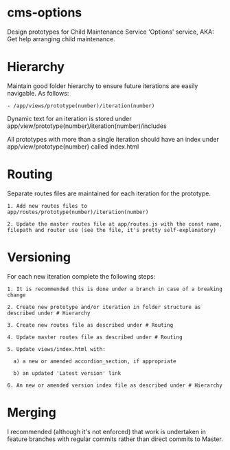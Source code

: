 # cms-options
Design prototypes for Child Maintenance Service 'Options' service, AKA: Get help arranging child maintenance.


# Hierarchy
  Maintain good folder hierarchy to ensure future iterations are easily navigable. As follows:

    - /app/views/prototype(number)/iteration(number)

  Dynamic text for an iteration is stored under app/view/prototype(number)/iteration(number)/includes

  All prototypes with more than a single iteration should have an index under app/view/prototype(number) called index.html


# Routing
  Separate routes files are maintained for each iteration for the prototype.

    1. Add new routes files to app/routes/prototype(number)/iteration(number)

    2. Update the master routes file at app/routes.js with the const name, filepath and router use (see the file, it's pretty self-explanatory)


# Versioning
  For each new iteration complete the following steps:

    1. It is recommended this is done under a branch in case of a breaking change

    2. Create new prototype and/or iteration in folder structure as described under # Hierarchy

    3. Create new routes file as described under # Routing

    4. Update master routes file as described under # Routing

    5. Update views/index.html with:

      a) a new or amended accordion_section, if appropriate

      b) an updated 'Latest version' link

    6. An new or amended version index file as described under # Hierarchy


# Merging
  I recommended (although it's not enforced) that work is undertaken in feature branches with regular commits rather than direct commits to Master.
